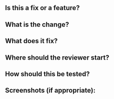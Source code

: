 ## Is this a fix or a feature?

## What is the change?

## What does it fix?

## Where should the reviewer start?

## How should this be tested?

## Screenshots (if appropriate):
